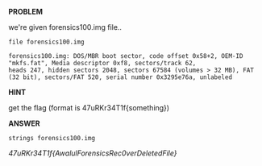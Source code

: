__PROBLEM__

we're given forensics100.img file..

`file forensics100.img`

```
forensics100.img: DOS/MBR boot sector, code offset 0x58+2, OEM-ID "mkfs.fat", Media descriptor 0xf8, sectors/track 62, 
heads 247, hidden sectors 2048, sectors 67584 (volumes > 32 MB), FAT (32 bit), sectors/FAT 520, serial number 0x3295e76a, unlabeled
```

__HINT__

get the flag (format is 47uRKr34T1f{something})

__ANSWER__

`strings forensics100.img`

_47uRKr34T1f{AwalulForensicsRec0verDeletedFile}_
